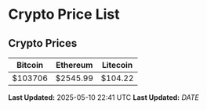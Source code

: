 # Crypto Price List

## Crypto Prices
| Bitcoin | Ethereum | Litecoin |
| ------- | -------- | -------- |
| $103706 | $2545.99 | $104.22 |
**Last Updated:** 2025-05-10 22:41 UTC
**Last Updated:** $DATE$
